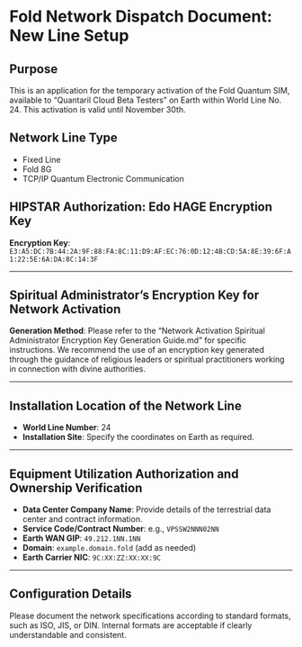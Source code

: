 # Fold Network Dispatch Document: New Line Setup

## Purpose
This is an application for the temporary activation of the Fold Quantum SIM, available to “Quantaril Cloud Beta Testers” on Earth within World Line No. 24. This activation is valid until November 30th.

## Network Line Type
- Fixed Line
- Fold 8G
- TCP/IP Quantum Electronic Communication

## HIPSTAR Authorization: Edo HAGE Encryption Key
**Encryption Key**: `E3:A5:DC:7B:44:2A:9F:88:FA:8C:11:D9:AF:EC:76:0D:12:4B:CD:5A:8E:39:6F:A1:22:5E:6A:DA:8C:14:3F`

---

## Spiritual Administrator’s Encryption Key for Network Activation
**Generation Method**: Please refer to the “Network Activation Spiritual Administrator Encryption Key Generation Guide.md” for specific instructions. We recommend the use of an encryption key generated through the guidance of religious leaders or spiritual practitioners working in connection with divine authorities.

---

## Installation Location of the Network Line
- **World Line Number**: 24
- **Installation Site**: Specify the coordinates on Earth as required.

---

## Equipment Utilization Authorization and Ownership Verification
- **Data Center Company Name**: Provide details of the terrestrial data center and contract information.
- **Service Code/Contract Number**: e.g., `VPSSW2NNN02NN`
- **Earth WAN GIP**: `49.212.1NN.1NN`
- **Domain**: `example.domain.fold` (add as needed)
- **Earth Carrier NIC**: `9C:XX:ZZ:XX:XX:9C`

---

## Configuration Details
Please document the network specifications according to standard formats, such as ISO, JIS, or DIN. Internal formats are acceptable if clearly understandable and consistent.